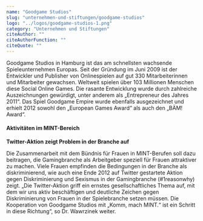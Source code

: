 ```yaml
---
name: "Goodgame Studios"
slug: "unternehmen-und-stiftungen/goodgame-studios"
logo: "../logos/goodgame-studios-1.png"
category: "Unternehmen und Stiftungen"
citeAuthor: ""
citeAuthorFunction: ""
citeQuote: ""
---
```


Goodgame Studios in Hamburg ist das am schnellsten wachsende Spieleunternehmen Europas. Seit der Gründung im Juni 2009 ist der Entwickler und Publisher von Onlinespielen auf gut 330 Mitarbeiterinnen und Mitarbeiter gewachsen. Weltweit spielen über 103 Millionen Menschen diese Social Online Games. Die rasante Entwicklung wurde durch zahlreiche Auszeichnungen gewürdigt, unter anderem als „Entrepreneur des Jahres 2011“. Das Spiel Goodgame Empire wurde ebenfalls ausgezeichnet und erhielt 2012 sowohl den „European Games Award“ als auch den „BÄM! Award“.

#### Aktivitäten im MINT-Bereich

**Twitter-Aktion zeigt Problem in der Branche auf**

Die Zusammenarbeit mit dem Bündnis für Frauen in MINT-Berufen soll dazu beitragen, die Gamingbranche als Arbeitgeber speziell für Frauen attraktiver zu machen. Viele Frauen empfinden die Bedingungen in der Branche als diskriminierend, wie auch eine Ende 2012 auf Twitter gestartete Aktion gegen Diskriminierung und Sexismus in der Gamingbranche (#1reasonwhy) zeigt. „Die Twitter-Aktion griff ein ernstes gesellschaftliches Thema auf, mit dem wir uns aktiv beschäftigen und deutliche Zeichen gegen Diskriminierung von Frauen in der Spielebranche setzen müssen. Die Kooperation von Goodgame Studios mit „Komm, mach MINT.“ ist ein Schritt in diese Richtung“, so Dr. Wawrzinek weiter.
